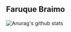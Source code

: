 
## Faruque Braimo
![Anurag's github stats](https://github-readme-stats.vercel.app/api?username=FaruqueBraimo&hide=["stars"]&show_icons=true)
